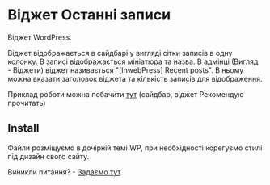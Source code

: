 # Віджет Останні записи
Віджет WordPress.

Віджет відображається в сайдбарі у вигляді сітки записів в одну колонку. В записі відображається мініатюра та назва.
В адмінці (Вигляд - Віджети) віджет називається "[InwebPress] Recent posts".  В ньому можна вказати заголовок віджета та кількість записів для відображення.

Приклад роботи можна побачити [тут](https://inwebpress.com/crocoblock-faq/) (сайдбар, віджет Рекомендую прочитать)

## Install
Файли розміщуємо в дочірній темі WP, при необхідності корегуємо стилі під дизайн свого сайту.

Виникли питання? - [Задаємо тут](https://github.com/Dizer7/inweb-recent-posts-widget/issues).